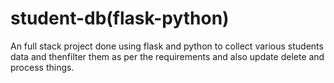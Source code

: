 # student-db(flask-python)
An full stack project done using flask and python to collect various students data and thenfilter them as per the requirements and also update delete and process things.
